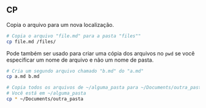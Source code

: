## CP

Copia o arquivo para um nova localização.

```sh
# Copia o arquivo "file.md" para a pasta "files""
cp file.md /files/
```

Pode também ser usado para criar uma cópia dos arquivos no `pwd` se você especificar um nome de arquivo e não um nome de pasta.

```sh
# Cria um segundo arquivo chamado "b.md" do "a.md"
cp a.md b.md
```

```sh
# Copia todos os arquivos de ~/alguma_pasta para ~/Documents/outra_pasta"
# Você está em ~/alguma_pasta
cp * ~/Documents/outra_pasta
```

